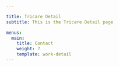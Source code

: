 ```yaml
---

title: Tricare Detail
subtitle: This is the Tricare Detail page

menus:
  main:
    title: Contact
    weight: 7
    template: work-detail
---
```

